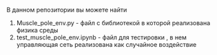 В данном репозитории вы можете найти 
1. Muscle_pole_env.py - файл с библиотекой в которой реализована физика среды
2. test_muscle_pole_env.ipynb - файл для тестировки , в нем управляющая сеть реализована как случайное воздействие
